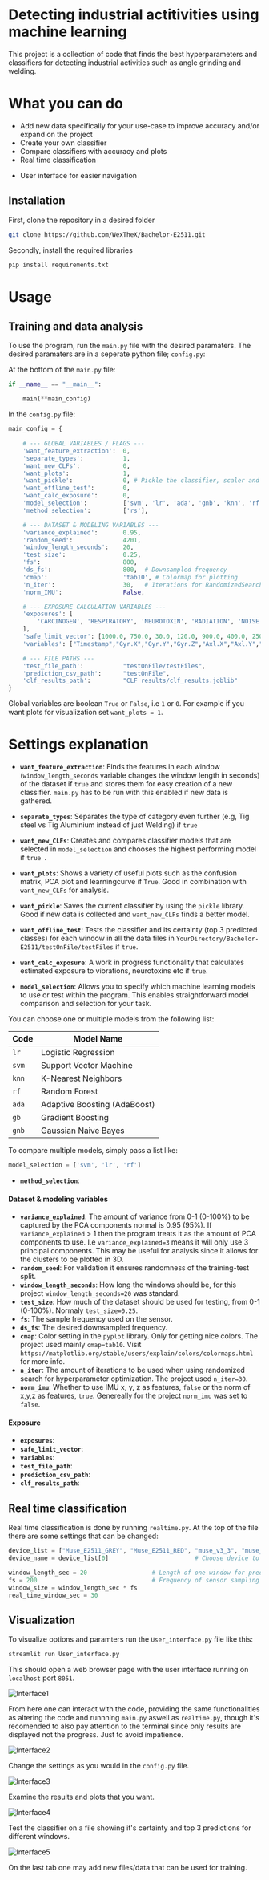 # Detecting industrial actitivities using machine learning
This project is a collection of code that finds the best hyperparameters and classifiers for detecting industrial activities such as angle grinding and welding.


# What you can do

- Add new data specifically for your use-case to improve accuracy and/or expand on the project
- Create your own classifier
- Compare classifiers with accuracy and plots
- Real time classification
* User interface for easier navigation


## Installation

First, clone the repository in a desired folder

```bash
git clone https://github.com/WexTheX/Bachelor-E2511.git
```

Secondly, install the required libraries

```bash
pip install requirements.txt
```

# Usage 


## Training and data analysis
To use the program, run the `main.py` file with the desired paramaters. The desired paramaters are in a seperate python file; `config.py`:

At the bottom of the `main.py` file:
```python
if __name__ == "__main__":

    main(**main_config)
```
In the `config.py` file:
```python
main_config = {

    # --- GLOBAL VARIABLES / FLAGS ---
    'want_feature_extraction':  0,
    'separate_types':           1, 
    'want_new_CLFs':            0,
    'want_plots':               1,
    'want_pickle':              0, # Pickle the classifier, scaler and PCA objects.
    'want_offline_test':        0,
    'want_calc_exposure':       0,
    'model_selection':          ['svm', 'lr', 'ada', 'gnb', 'knn', 'rf'],
    'method_selection':         ['rs'],

    # --- DATASET & MODELING VARIABLES ---
    'variance_explained':       0.95,
    'random_seed':              4201,
    'window_length_seconds':    20,
    'test_size':                0.25,
    'fs':                       800,
    'ds_fs':                    800,  # Downsampled frequency
    'cmap':                     'tab10', # Colormap for plotting
    'n_iter':                   30,   # Iterations for RandomizedSearch
    'norm_IMU':                 False,

    # --- EXPOSURE CALCULATION VARIABLES ---
    'exposures': [
        'CARCINOGEN', 'RESPIRATORY', 'NEUROTOXIN', 'RADIATION', 'NOISE', 'VIBRATION', 'THERMAL', 'MSK'
    ],
    'safe_limit_vector': [1000.0, 750.0, 30.0, 120.0, 900.0, 400.0, 2500.0, 400.0], 
    'variables': ["Timestamp","Gyr.X","Gyr.Y","Gyr.Z","Axl.X","Axl.Y","Axl.Z","Mag.X","Mag.Y","Mag.Z","Temp"],

    # --- FILE PATHS ---
    'test_file_path':           "testOnFile/testFiles",
    'prediction_csv_path':      "testOnFile",
    'clf_results_path':         "CLF results/clf_results.joblib"
}
```
 
 Global variables are boolean `True` or `False`, i.e `1` or `0`. For example if you want plots for visualization set `want_plots = 1`.

 # Settings explanation

- **`want_feature_extraction`**: Finds the features in each window (`window_length_seconds` variable changes the window length in seconds) of the dataset if `true` and stores them for easy creation of a new classifier. `main.py` has to be run with this enabled if new data is gathered.

- **`separate_types`**: Separates the type of category even further (e.g, Tig steel vs Tig Aluminium instead of just Welding) if `true`
- **`want_new_CLFs`**: Creates and compares classifier models that are selected in `model_selection` and chooses the highest performing model if `true `. 
- **`want_plots`**: Shows a variety of useful plots such as the confusion matrix, PCA plot and learningcurve if `True`. Good in combination with `want_new_CLFs` for analysis.
- **`want_pickle`**: Saves the current classifier by using the `pickle` library. Good if new data is collected and `want_new_CLFs` finds a better model.
- **`want_offline_test`**: Tests the classifier and its certainty (top 3 predicted classes) for each window in all the data files in `YourDirectory/Bachelor-E2511/testOnFile/testFiles` if `true`.
- **`want_calc_exposure`**: A work in progress functionality that calculates estimated exposure to vibrations, neurotoxins etc if `true`.
- **`model_selection`**: Allows you to specify which machine learning models to use or test within the program. This enables straightforward model comparison and selection for your task.

You can choose one or multiple models from the following list:

 Code | Model Name                  
-|-
`lr`  | Logistic Regression  
`svm` | Support Vector Machine       
`knn` | K-Nearest Neighbors   
`rf`  | Random Forest     
`ada` | Adaptive Boosting (AdaBoost)
`gb`  | Gradient Boosting
`gnb` | Gaussian Naive Bayes        
       
          

To compare multiple models, simply pass a list like:

```python
model_selection = ['svm', 'lr', 'rf']
```

- **`method_selection`**:

#### Dataset & modeling variables
- **`variance_explained`**: The amount of variance from 0-1 (0-100%) to be captured by the PCA components normal is 0.95 (95%). If `variance_explained` > 1 then the program treats it as the amount of PCA components to use. I.e `variance_explained=3` means it will only use 3 principal components. This may be useful for analysis since it allows for the clusters to be plotted in 3D.
- **`random_seed`**: For validation it ensures randomness of the training-test split. 
- **`window_length_seconds`**: How long the windows should be, for this project `window_length_seconds=20` was standard.
- **`test_size`**: How much of the dataset should be used for testing, from 0-1 (0-100%). Normaly `test_size=0.25`.
- **`fs`**: The sample frequency used on the sensor.
- **`ds_fs`**: The desired downsampled frequency.
- **`cmap`**: Color setting in the `pyplot` library. Only for getting nice colors. The project used mainly `cmap=tab10`. Visit `https://matplotlib.org/stable/users/explain/colors/colormaps.html` for more info.
- **`n_iter`**: The amount of iterations to be used when using randomized search for hyperparameter optimization. The project used `n_iter=30`.
- **`norm_imu`**: Whether to use IMU x, y, z as features, `false` or the norm of x,y,z as features, `true`. Genereally for the project `norm_imu` was set to `false`.

#### Exposure
- **`exposures`**: 
- **`safe_limit_vector`**:
- **`variables`**:
- **`test_file_path`**:
- **`prediction_csv_path`**: 
- **`clf_results_path`**:




## Real time classification
Real time classification is done by running `realtime.py`. At the top of the file there are some settings that can be changed:

```python
device_list = ["Muse_E2511_GREY", "Muse_E2511_RED", "muse_v3_3", "muse_v3"] # List of bluetooth devices 
device_name = device_list[0]                        # Choose device to connect to from listq

window_length_sec = 20                  # Length of one window for prediction
fs = 200                                # Frequency of sensor sampling
window_size = window_length_sec * fs
real_time_window_sec = 30  
```


## Visualization
To visualize options and paramters run the `User_interface.py` file like this:

```bash
streamlit run User_interface.py
```

This should open a web browser page with the user interface running on `localhost` port `8051`.

![Interface1](GIT_images\Interface1.png)

From here one can interact with the code, providing the same functionalities as altering the code and runnning `main.py` aswell as `realtime.py`, though it's recomended to also pay attention to the terminal since only results are displayed not the progress. Just to avoid impatience.

![Interface2](GIT_images\Interface2.png)

Change the settings as you would in the `config.py` file.

![Interface3](GIT_images\Interface5.png)

Examine the results and plots that you want.

![Interface4](GIT_images\Interface8.png)

Test the classifier on a file showing it's certainty and top 3 predictions for different windows.



![Interface5](GIT_images\Interface9.png)

On the last tab one may add new files/data that can be used for training.

